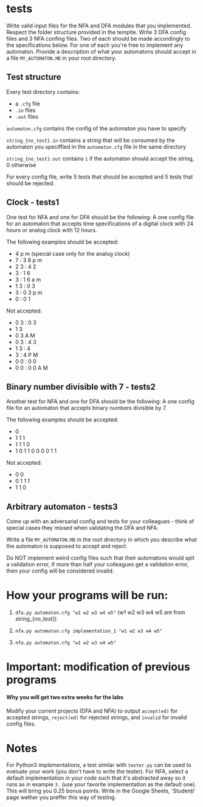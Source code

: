 # tests
Write valid input files for the NFA and DFA modules that you implemented.
Respect the folder structure provided in the templte. Write 3 DFA config files and 3 NFA confing files.
Two of each should be made accordingly to the specifications below. For one of each you're free to implement any automaton. Provide a description of what your automatons should accept in a file `MY_AUTOMATON.MD` in your root directory.

## Test structure
Every test directory contains:
- a `.cfg` file
- `.in` files
- `.out` files

`automaton.cfg` contains the config of the automaton you have to specify

`string_{no_test}.in` contains a string that will be consumed by the automaton you speciffied in the `automaton.cfg` file in the same directory

`string_{no_test}.out` contains `1` if the automaton should accept the string, 0 otherwise

For every config file, write 5 tests that should be accepted and 5 tests that should be rejected. 
## Clock - tests1
One test for NFA and one for DFA should be the following: 
A one config file for an automaton that accepts time specifications of a digital clock with 24 hours or analog clock with 12 hours. 

The following examples should be accepted:
- 4 p m (special case only for the analog clock)
- 7 : 3 8 p m
- 2 3 : 4 2
- 3 : 1 6 
- 3 : 1 6 a m
- 1 3 : 0 3
- 3 : 0 3 p m
- 0 : 0 1


Not accepted:
- 0 3 : 0 3
- 1 3
- 0 3 A M
- 0 3 : 4 3
- 1 3 : 4
- 3 : 4 P M
- 0 0 : 0 0
- 0 0 : 0 0 A M

## Binary number divisible with 7 - tests2
Another test for NFA and one for DFA should be the following: 
A one config file for an automaton that accepts binary numbers divisible by 7. 

The following examples should be accepted:
- 0
- 1 1 1
- 1 1 1 0
- 1 0 1 1 0 0 0 0 1 1

Not accepted:
- 0 0
- 0 1 1 1
- 1 1 0

## Arbitrary automaton - tests3
Come up with an adversarial config and tests for your colleagues - think of special cases they missed when validating the DFA and NFA. 

Write a file `MY_AUTOMATON.MD` in the root directory in which you describe what the automaton is supposed to accept and reject.

Do NOT implement weird config files such that their automatons would spit a validation error, if more than half your colleagues get a validation error, then your config will be considered invalid.

# How your programs will be run:

1. `dfa.py automaton.cfg "w1 w2 w3 w4 w5"` (w1 w2 w3 w4 w5 are from string_{no_test})

2. `nfa.py automaton.cfg implementation_1 "w1 w2 w3 w4 w5"`

3. `nfa.py automaton.cfg "w1 w2 w3 w4 w5"`

# Important: modification of previous programs 
#### Why you will get two extra weeks for the labs
Modify your current projects (DFA and NFA) to output `accept(ed)` for accepted strings, `reject(ed)` for rejected strings, and `invalid` for invalid config files.

# Notes
For Python3 implementations, a test similar with `tester.py` can be used to eveluate your work (you don't have to write the tester). For NFA, select a default implementation in your code such that it's abstracted away so it runs as in example `3.` (use your favorite implementation as the default one). This will bring you 0.25 bonus points. Write in the Google Sheets, 'Studenți' page wether you preffer this way of testing.
